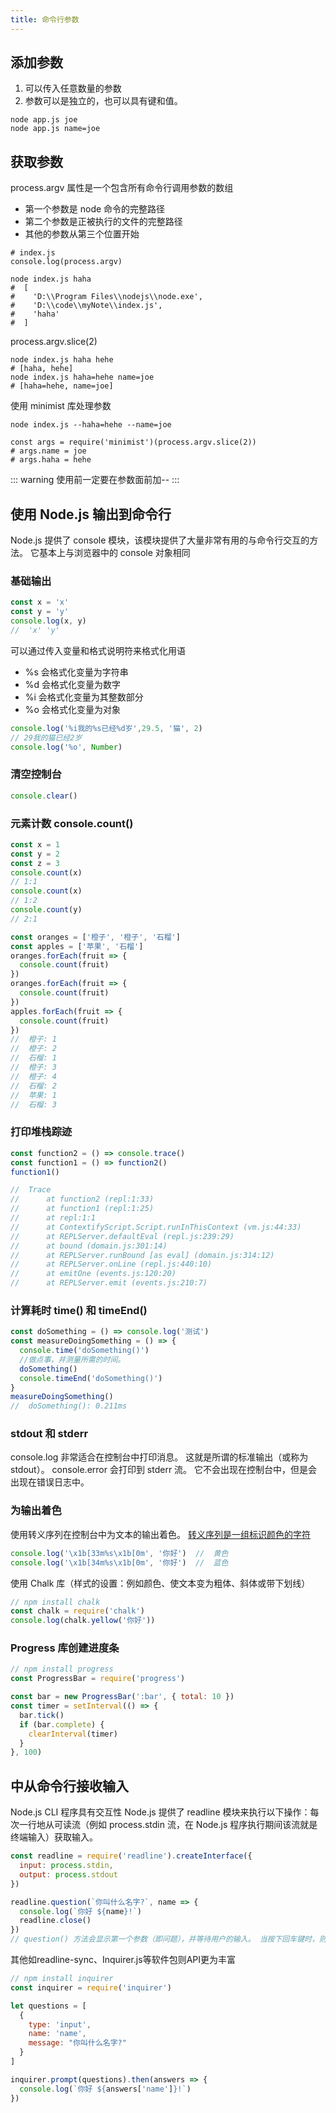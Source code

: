 ```yaml
---
title: 命令行参数
---
```



## 添加参数

1. 可以传入任意数量的参数
2. 参数可以是独立的，也可以具有键和值。

```shell
node app.js joe
node app.js name=joe
```

## 获取参数

process.argv 属性是一个包含所有命令行调用参数的数组

- 第一个参数是 node 命令的完整路径
- 第二个参数是正被执行的文件的完整路径
- 其他的参数从第三个位置开始

```shell
# index.js
console.log(process.argv)

node index.js haha
#  [
#    'D:\\Program Files\\nodejs\\node.exe',
#    'D:\\code\\myNote\\index.js',
#    'haha'
#  ]
```

process.argv.slice(2)

```shell
node index.js haha hehe
# [haha, hehe]
node index.js haha=hehe name=joe
# [haha=hehe, name=joe]
```

使用 minimist 库处理参数

```shell
node index.js --haha=hehe --name=joe

const args = require('minimist')(process.argv.slice(2))
# args.name = joe
# args.haha = hehe
```

::: warning
使用前一定要在参数面前加--
:::

## 使用 Node.js 输出到命令行

Node.js 提供了 console 模块，该模块提供了大量非常有用的与命令行交互的方法。
它基本上与浏览器中的 console 对象相同

### 基础输出

```javascript
const x = 'x'
const y = 'y'
console.log(x, y)
//  'x' 'y'
```

可以通过传入变量和格式说明符来格式化用语

- %s 会格式化变量为字符串
- %d 会格式化变量为数字
- %i 会格式化变量为其整数部分
- %o 会格式化变量为对象

```javascript
console.log('%i我的%s已经%d岁',29.5, '猫', 2)
// 29我的猫已经2岁
console.log('%o', Number)
```

### 清空控制台

```javascript
console.clear()
```

### 元素计数 console.count()

```javascript
const x = 1
const y = 2
const z = 3
console.count(x)
// 1:1
console.count(x)
// 1:2
console.count(y)
// 2:1
```

```javascript
const oranges = ['橙子', '橙子', '石榴']
const apples = ['苹果', '石榴']
oranges.forEach(fruit => {
  console.count(fruit)
})
oranges.forEach(fruit => {
  console.count(fruit)
})
apples.forEach(fruit => {
  console.count(fruit)
})
//  橙子: 1
//  橙子: 2
//  石榴: 1
//  橙子: 3
//  橙子: 4
//  石榴: 2
//  苹果: 1
//  石榴: 3
```

### 打印堆栈踪迹

```javascript
const function2 = () => console.trace()
const function1 = () => function2()
function1()

//  Trace
//      at function2 (repl:1:33)
//      at function1 (repl:1:25)
//      at repl:1:1
//      at ContextifyScript.Script.runInThisContext (vm.js:44:33)
//      at REPLServer.defaultEval (repl.js:239:29)
//      at bound (domain.js:301:14)
//      at REPLServer.runBound [as eval] (domain.js:314:12)
//      at REPLServer.onLine (repl.js:440:10)
//      at emitOne (events.js:120:20)
//      at REPLServer.emit (events.js:210:7)
```

### 计算耗时 time() 和 timeEnd()

```javascript
const doSomething = () => console.log('测试')
const measureDoingSomething = () => {
  console.time('doSomething()')
  //做点事，并测量所需的时间。
  doSomething()
  console.timeEnd('doSomething()')
}
measureDoingSomething()
//  doSomething(): 0.211ms
```

### stdout 和 stderr

console.log 非常适合在控制台中打印消息。 这就是所谓的标准输出（或称为 stdout）。
console.error 会打印到 stderr 流。
它不会出现在控制台中，但是会出现在错误日志中。

### 为输出着色

使用转义序列在控制台中为文本的输出着色。 [转义序列是一组标识颜色的字符](https://gist.github.com/iamnewton/8754917)

```javascript
console.log('\x1b[33m%s\x1b[0m', '你好')  //  黄色
console.log('\x1b[34m%s\x1b[0m', '你好')  //  蓝色
```

使用 Chalk 库（样式的设置：例如颜色、使文本变为粗体、斜体或带下划线）

```javascript
// npm install chalk
const chalk = require('chalk')
console.log(chalk.yellow('你好'))
```

### Progress 库创建进度条

```javascript
// npm install progress
const ProgressBar = require('progress')

const bar = new ProgressBar(':bar', { total: 10 })
const timer = setInterval(() => {
  bar.tick()
  if (bar.complete) {
    clearInterval(timer)
  }
}, 100)
```

## 中从命令行接收输入

Node.js CLI 程序具有交互性
Node.js 提供了 readline 模块来执行以下操作：每次一行地从可读流（例如 process.stdin 流，在 Node.js 程序执行期间该流就是终端输入）获取输入。

```javascript
const readline = require('readline').createInterface({
  input: process.stdin,
  output: process.stdout
})

readline.question(`你叫什么名字?`, name => {
  console.log(`你好 ${name}!`)
  readline.close()
})
// question() 方法会显示第一个参数（即问题），并等待用户的输入。 当按下回车键时，则它会调用回调函数。
```

其他如readline-sync、Inquirer.js等软件包则API更为丰富

```javascript
// npm install inquirer
const inquirer = require('inquirer')

let questions = [
  {
    type: 'input',
    name: 'name',
    message: "你叫什么名字?"
  }
]

inquirer.prompt(questions).then(answers => {
  console.log(`你好 ${answers['name']}!`)
})
```
